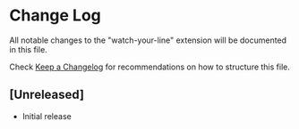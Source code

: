 # Change Log

All notable changes to the "watch-your-line" extension will be documented in this file.

Check [Keep a Changelog](http://keepachangelog.com/) for recommendations on how to structure this file.

## [Unreleased]

- Initial release
